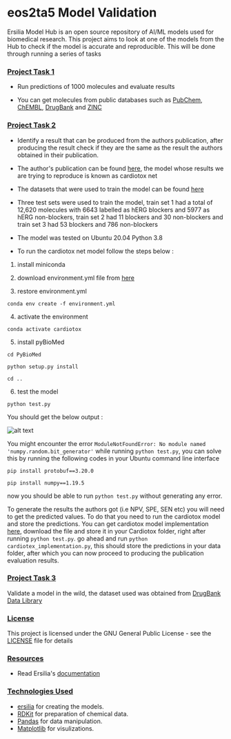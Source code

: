 # eos2ta5 Model Validation

Ersilia Model Hub is an open source repository of AI/ML models used for biomedical research. This project aims to look at one of the models from the Hub to check if the model is accurate and reproducible. This will be done through running a series of tasks


### [Project Task 1](#task1)

* Run predictions of 1000 molecules and evaluate results

* You can get molecules from public databases such as [PubChem](https://pubchem.ncbi.nlm.nih.gov/), [ChEMBL](https://www.ebi.ac.uk/chembl/), [DrugBank](https://go.drugbank.com/) and [ZINC](https://zinc20.docking.org/)


### [Project Task 2](#task2)
* Identify a result that can be produced from the authors publication, after producing the result check if they are the same as the result the authors obtained in their publication.

* The author's publication can be found [here](https://drive.google.com/file/d/18ul4T1nYLA8z1bHCVe4nK-IcNpIx58nv/view?usp=sharing), the model whose results we are trying to reproduce is known as cardiotox net

* The datasets that were used to train the model can be found [here](https://github.com/Abdulk084/CardioTox/tree/master/data)

* Three test sets were used to train the model, train set 1 had a total of 12,620 molecules with 6643 labelled as hERG blockers and 5977 as hERG non-blockers, train set 2 had 11 blockers and 30 non-blockers and train set 3 had 53 blockers and 786 non-blockers

* The model was tested on Ubuntu 20.04 Python 3.8

* To run the cardiotox net model follow the steps below :

1. install miniconda 

2. download environment.yml file from [here](https://github.com/Abdulk084/CardioTox/blob/master/environment.yml)

3. restore environment.yml

```conda env create -f environment.yml```

4. activate the environment

```conda activate cardiotox```

5. install pyBioMed

```cd PyBioMed```

```python setup.py install```

```cd ..```

6. test the model

```python test.py```

You should get the below output :

![alt text](figures/cardiotoxevalmetrics.jpg)

You might encounter the error ```ModuleNotFoundError: No module named 'numpy.random.bit_generator'``` while running ```python test.py```, you can solve this by running the following codes in your Ubuntu command line interface

```pip install protobuf==3.20.0```

```pip install numpy==1.19.5```

now you should be able to run ```python test.py``` without generating any error.

To generate the results the authors got (i.e NPV, SPE, SEN etc) you will need to get the predicted values. To do that you need to run the cardiotox model and store the predictions. You can get cardiotox model implementation [here](https://github.com/atienosonia/ersilia_machine_learning/blob/master/cardiotex_implementation.py), download the file and store it in your Cardiotox folder, right after running ```python test.py```. go ahead and run ```python cardiotex_implementation.py```, this should store the predictions in your data folder, after which you can now proceed to producing the publication evaluation results. 


### [Project Task 3](#task3)

Validate a model in the wild, the dataset used was obtained from [DrugBank Data Library](https://weilab.math.msu.edu/DataLibrary/2D/)

### [License](#license)

This project is licensed under the GNU General Public License - see the [LICENSE](LICENSE.md) file for details

### [Resources](#resources)

* Read Ersilia's [documentation](https://ersilia.gitbook.io/ersilia-book)

### [Technologies Used](#technologies-used) 

- [ersilia](https://www.ersilia.io/) for creating the models.
- [RDKit](https://www.rdkit.org/) for preparation of chemical data.
- [Pandas](https://pandas.pydata.org/) for data manipulation.
- [Matplotlib](https://matplotlib.org/) for visulizations.


